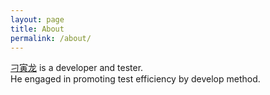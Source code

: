 ```yaml
---
layout: page
title: About
permalink: /about/
---
```


[刁寅龙](https://github.com/diaoyinlong) is a developer and tester.  
He engaged in promoting test efficiency by develop method.

